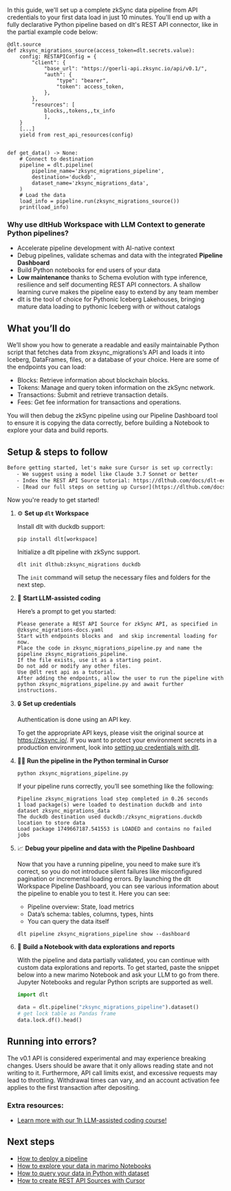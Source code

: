 In this guide, we'll set up a complete zkSync data pipeline from API credentials to your first data load in just 10 minutes. You'll end up with a fully declarative Python pipeline based on dlt's REST API connector, like in the partial example code below:

```python-outcome
@dlt.source
def zksync_migrations_source(access_token=dlt.secrets.value):
    config: RESTAPIConfig = {
        "client": {
            "base_url": "https://goerli-api.zksync.io/api/v0.1/",
            "auth": {
                "type": "bearer",
                "token": access_token,
            },
        },
        "resources": [
            blocks,,tokens,,tx_info
            ],
    }
    [...]
    yield from rest_api_resources(config)


def get_data() -> None:
    # Connect to destination
    pipeline = dlt.pipeline(
        pipeline_name='zksync_migrations_pipeline',
        destination='duckdb',
        dataset_name='zksync_migrations_data', 
    )
    # Load the data
    load_info = pipeline.run(zksync_migrations_source())
    print(load_info) 
```

### Why use dltHub Workspace with LLM Context to generate Python pipelines?

- Accelerate pipeline development with AI-native context
- Debug pipelines, validate schemas and data with the integrated **Pipeline Dashboard**
- Build Python notebooks for end users of your data
- **Low maintenance** thanks to Schema evolution with type inference, resilience and self documenting REST API connectors. A shallow learning curve makes the pipeline easy to extend by any team member
- dlt is the tool of choice for Pythonic Iceberg Lakehouses, bringing mature data loading to pythonic Iceberg with or without catalogs

## What you’ll do

We’ll show you how to generate a readable and easily maintainable Python script that fetches data from zksync_migrations’s API and loads it into Iceberg, DataFrames, files, or a database of your choice. Here are some of the endpoints you can load:

- Blocks: Retrieve information about blockchain blocks.
- Tokens: Manage and query token information on the zkSync network.
- Transactions: Submit and retrieve transaction details.
- Fees: Get fee information for transactions and operations.

You will then debug the zkSync pipeline using our Pipeline Dashboard tool to ensure it is copying the data correctly, before building a Notebook to explore your data and build reports.

## Setup & steps to follow

```default
Before getting started, let's make sure Cursor is set up correctly:
   - We suggest using a model like Claude 3.7 Sonnet or better
   - Index the REST API Source tutorial: https://dlthub.com/docs/dlt-ecosystem/verified-sources/rest_api/ and add it to context as **@dlt rest api**
   - [Read our full steps on setting up Cursor](https://dlthub.com/docs/dlt-ecosystem/llm-tooling/cursor-restapi#23-configuring-cursor-with-documentation)
```

Now you're ready to get started!

1. ⚙️ **Set up `dlt` Workspace**
    
    Install dlt with duckdb support:
    ```shell
    pip install dlt[workspace]
    ```

    Initialize a dlt pipeline with zkSync support.
    ```shell
    dlt init dlthub:zksync_migrations duckdb
    ```

    The `init` command will setup the necessary files and folders for the next step.
    
2. 🤠 **Start LLM-assisted coding**
    
    Here’s a prompt to get you started:
    
    ```prompt
    Please generate a REST API Source for zkSync API, as specified in @zksync_migrations-docs.yaml 
    Start with endpoints blocks and  and skip incremental loading for now. 
    Place the code in zksync_migrations_pipeline.py and name the pipeline zksync_migrations_pipeline. 
    If the file exists, use it as a starting point. 
    Do not add or modify any other files. 
    Use @dlt rest api as a tutorial. 
    After adding the endpoints, allow the user to run the pipeline with python zksync_migrations_pipeline.py and await further instructions.
    ```

    
3. 🔒 **Set up credentials** 
    
    Authentication is done using an API key.
    
    To get the appropriate API keys, please visit the original source at https://zksync.io/.
    If you want to protect your environment secrets in a production environment, look into [setting up credentials with dlt](https://dlthub.com/docs/walkthroughs/add_credentials).
    
4. 🏃‍♀️ **Run the pipeline in the Python terminal in Cursor**
    
    ```shell
    python zksync_migrations_pipeline.py
    ```
    
    If your pipeline runs correctly, you’ll see something like the following:
    
    ```shell
    Pipeline zksync_migrations load step completed in 0.26 seconds
    1 load package(s) were loaded to destination duckdb and into dataset zksync_migrations_data
    The duckdb destination used duckdb:/zksync_migrations.duckdb location to store data
    Load package 1749667187.541553 is LOADED and contains no failed jobs
    ```
    
5. 📈 **Debug your pipeline and data with the Pipeline Dashboard**

    Now that you have a running pipeline, you need to make sure it’s correct, so you do not introduce silent failures like misconfigured pagination or incremental loading errors. By launching the dlt Workspace Pipeline Dashboard, you can see various information about the pipeline to enable you to test it. Here you can see:
    - Pipeline overview: State, load metrics
    - Data’s schema: tables, columns, types, hints
    - You can query the data itself
    
    ```shell
    dlt pipeline zksync_migrations_pipeline show --dashboard
    ```
    
6. 🐍 **Build a Notebook with data explorations and reports**

    With the pipeline and data partially validated, you can continue with custom data explorations and reports. To get started, paste the snippet below into a new marimo Notebook and ask your LLM to go from there. Jupyter Notebooks and regular Python scripts are supported as well.

    
    ```python
    import dlt

   data = dlt.pipeline("zksync_migrations_pipeline").dataset()
   # get lock table as Pandas frame
   data.lock.df().head()
    ```

## Running into errors?

The v0.1 API is considered experimental and may experience breaking changes. Users should be aware that it only allows reading state and not writing to it. Furthermore, API call limits exist, and excessive requests may lead to throttling. Withdrawal times can vary, and an account activation fee applies to the first transaction after depositing.

### Extra resources:

- [Learn more with our 1h LLM-assisted coding course!](https://www.youtube.com/watch?v=GGid70rnJuM)

## Next steps

- [How to deploy a pipeline](https://dlthub.com/docs/walkthroughs/deploy-a-pipeline)
- [How to explore your data in marimo Notebooks](https://dlthub.com/docs/general-usage/dataset-access/marimo)
- [How to query your data in Python with dataset](https://dlthub.com/docs/general-usage/dataset-access/dataset)
- [How to create REST API Sources with Cursor](https://dlthub.com/docs/dlt-ecosystem/llm-tooling/cursor-restapi)